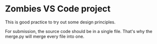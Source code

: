 # Zombies VS Code project


This is good practice to try out some design principles.

For submission, the source code should be in a single file. That's why the merge.py will merge every file into one.


